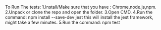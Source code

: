 To Run The tests:
1.Install/Make sure that you have : Chrome,node.js,npm.
2.Unpack or clone the repo and open the folder.
3.Open CMD.
4.Run the command: 
npm install --save-dev jest
this will install the jest framework, might take a few minutes.
5.Run the command:
npm test
